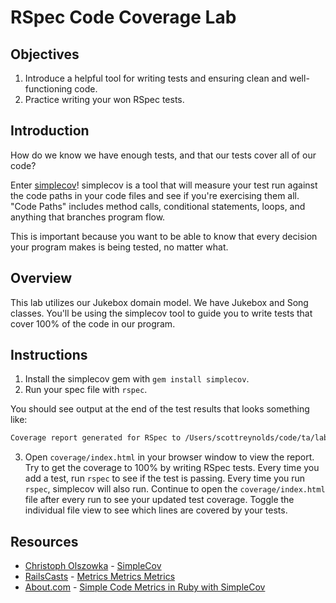 
# RSpec Code Coverage Lab

## Objectives

1. Introduce a helpful tool for writing tests and ensuring clean and well-functioning code. 
2. Practice writing your won RSpec tests. 

## Introduction

How do we know we have enough tests, and that our tests cover all of our code?

Enter [simplecov](https://github.com/colszowka/simplecov)! simplecov is a tool that will measure your test run against the code paths in your code files and see if you're exercising them all. "Code Paths" includes method calls, conditional statements, loops, and anything that branches program flow.

This is important because you want to be able to know that every decision your program makes is being tested, no matter what.

## Overview

This lab utilizes our Jukebox domain model. We have Jukebox and Song classes. You'll be using the simplecov tool to guide you to write tests that cover 100% of the code in our program.

## Instructions

1. Install the simplecov gem with `gem install simplecov`.
2. Run your spec file with `rspec`.

You should see output at the end of the test results that looks something like:

```bash
Coverage report generated for RSpec to /Users/scottreynolds/code/ta/labs/simplecov/coverage. 14 / 33 LOC (42.42%) covered.
```

3. Open `coverage/index.html` in your browser window to view the report. Try to get the coverage to 100% by writing RSpec tests. Every time you add a test, run `rspec` to see if the test is passing. Every time you run `rspec`, simplecov will also run. Continue to open the `coverage/index.html` file after every run to see your updated test coverage. Toggle the individual file view to see which lines are covered by your tests. 

## Resources
* [Christoph Olszowka](https://github.com/colszowka/) - [SimpleCov](https://github.com/colszowka/simplecov)
* [RailsCasts](http://railscasts.com/) - [Metrics Metrics Metrics](http://railscasts.com/episodes/252-metrics-metrics-metrics)
* [About.com](http://ruby.about.com/) - [Simple Code Metrics in Ruby with SimpleCov](http://ruby.about.com/od/simplecov/ss/Simple-Code-Metrics-In-Ruby-With-Simplecov.htm)
